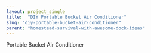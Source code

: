 ```yaml
---
layout: project_single
title:  "DIY Portable Bucket Air Conditioner"
slug: "diy-portable-bucket-air-conditioner"
parent: "homestead-survival-with-awesome-dock-ideas"
---
```

Portable Bucket Air Conditioner